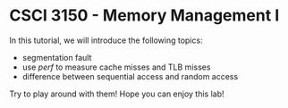 # CSCI 3150 - Memory Management I

In this tutorial, we will introduce the following topics:
* segmentation fault
* use *perf* to measure cache misses and TLB misses
* difference between sequential access and random access

Try to play around with them! Hope you can enjoy this lab!

